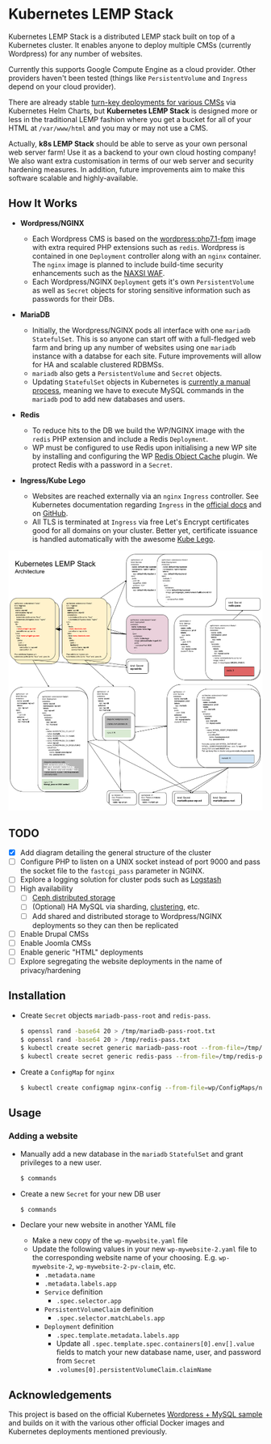 # Kubernetes LEMP Stack
Kubernetes LEMP Stack is a distributed LEMP stack built on top of a Kubernetes cluster. It enables anyone to deploy multiple CMSs (currently Wordpress) for any number of websites.

Currently this supports Google Compute Engine as a cloud provider. Other providers haven't been tested (things like `PersistentVolume` and `Ingress` depend on your cloud provider).

There are already stable [turn-key deployments for various CMSs](https://github.com/kubernetes/charts "Helm Charts") via Kubernetes Helm Charts, but **Kubernetes LEMP Stack** is designed more or less in the traditional LEMP fashion where you get a bucket for all of your HTML at `/var/www/html` and you may or may not use a CMS.

Actually, **k8s LEMP Stack** should be able to serve as your own personal web server farm! Use it as a backend to your own cloud hosting company! We also want extra customisation in terms of our web server and security hardening measures. In addition, future improvements aim to make this software scalable and highly-available.

## How It Works
* **Wordpress/NGINX**
  * Each Wordpress CMS is based on the [wordpress:php7.1-fpm](https://hub.docker.com/r/_/wordpress/ "Official Wordpress Docker image") image with extra required PHP extensions such as `redis`. Wordpress is contained in one `Deployment` controller along with an `nginx` container. The `nginx` image is planned to include build-time security enhancements such as the [NAXSI WAF](https://github.com/nbs-system/naxsi "NBS System NAXSI Web Application Firewall").
  * Each Wordpress/NGINX `Deployment` gets it's own `PersistentVolume` as well as `Secret` objects for storing sensitive information such as passwords for their DBs.
  
* **MariaDB**
  * Initially, the Wordpress/NGINX pods all interface with one `mariadb` `StatefulSet`. This is so anyone can start off with a full-fledged web farm and bring up any number of websites using one `mariadb` instance with a databse for each site. Future improvements will allow for HA and scalable clustered RDBMSs.
  * `mariadb` also gets a `PersistentVolume` and `Secret` objects.
  * Updating `StatefulSet` objects in Kubernetes is [currently a manual process](https://kubernetes.io/docs/concepts/workloads/controllers/statefulset/#limitations), meaning we have to execute MySQL commands in the `mariadb` pod to add new databases and users.
  
* **Redis**
  * To reduce hits to the DB we build the WP/NGINX image with the `redis` PHP extension and include a Redis `Deployment`.
  * WP must be configured to use Redis upon initialising a new WP site by installing and configuring the WP [Redis Object Cache](https://wordpress.org/plugins/redis-cache/ "Redis Object Cache plugin for Wordpress") plugin. We protect Redis with a password in a `Secret`.
  
* **Ingress/Kube Lego**
  * Websites are reached externally via an `nginx` `Ingress` controller. See Kubernetes documentation regarding `Ingress` in the [official docs](https://kubernetes.io/docs/user-guide/ingress/ "Ingress Resources") and on [GitHub](https://github.com/kubernetes/ingress/blob/master/controllers/nginx/README.md "NGINX Ingress Controller").
  * All TLS is terminated at `Ingress` via free Let's Encrypt certificates good for all domains on your cluster. Better yet, certificate issuance is handled automatically with the awesome [Kube Lego](https://github.com/jetstack/kube-lego "Kube Lego").
  
![Kubernetes LEMP Stack Architecture](k8s-lemp-stack.png "Kubernetes LEMP Stack Architecture")

## TODO
- [x] Add diagram detailing the general structure of the cluster
- [ ] Configure PHP to listen on a UNIX socket instead of port 9000 and pass the socket file to the `fastcgi_pass` parameter in NGINX.
- [ ] Explore a logging solution for cluster pods such as [Logstash](https://www.elastic.co/guide/en/logstash/current/docker.html "Running Logstash on Docker")
- [ ] High availability
  - [ ] [Ceph distributed storage](https://github.com/ceph/ceph-docker/tree/master/examples/kubernetes "Ceph on Kubernetes")
  - [ ] \(Optional\) HA MySQL via sharding, [clustering](https://thenewstack.io/deploy-highly-available-wordpress-instance-statefulset-kubernetes-1-5/ "Deploy a Highly Available WordPress Instance as a StatefulSet in Kubernetes 1.5"), etc.
  - [ ] Add shared and distributed storage to Wordpress/NGINX deployments so they can then be replicated
- [ ] Enable Drupal CMSs
- [ ] Enable Joomla CMSs
- [ ] Enable generic "HTML" deployments
- [ ] Explore segregating the website deployments in the name of privacy/hardening
 
## Installation
* Create `Secret` objects `mariadb-pass-root` and `redis-pass`.
  ```bash
  $ openssl rand -base64 20 > /tmp/mariadb-pass-root.txt
  $ openssl rand -base64 20 > /tmp/redis-pass.txt
  $ kubectl create secret generic mariadb-pass-root --from-file=/tmp/mariadb-pass-root.txt
  $ kubectl create secret generic redis-pass --from-file=/tmp/redis-pass.txt
  ```

* Create a `ConfigMap` for `nginx`
  ```bash
  $ kubectl create configmap nginx-config --from-file=wp/ConfigMaps/nginx/
  ```

## Usage

### Adding a website
* Manually add a new database in the `mariadb` `StatefulSet` and grant privileges to a new user.
  ```bash
  $ commands
  ```
* Create a new `Secret` for your new DB user
  ```bash
  $ commands
  ```

* Declare your new website in another YAML file
  * Make a new copy of the `wp-mywebsite.yaml` file
  * Update the following values in your new `wp-mywebsite-2.yaml` file to the corresponding website name of your choosing. E.g. `wp-mywebsite-2`, `wp-mywebsite-2-pv-claim`, etc.
    * `.metadata.name`
    * `.metadata.labels.app`
    * `Service` definition
      * `.spec.selector.app`
    * `PersistentVolumeClaim` definition
      * `.spec.selector.matchLabels.app`
    * `Deployment` definition
      * `.spec.template.metadata.labels.app`
      * Update all `.spec.template.spec.containers[0].env[].value` fields to match your new database name, user, and password from `Secret`
      * `.volumes[0].persistentVolumeClaim.claimName`

## Acknowledgements
This project is based on the official Kubernetes [Wordpress + MySQL sample](https://github.com/kubernetes/kubernetes/tree/master/examples/mysql-wordpress-pd/ "Persistent Installation of MySQL and WordPress on Kubernetes") and builds on it with the various other official Docker images and Kubernetes deployments mentioned previously.
